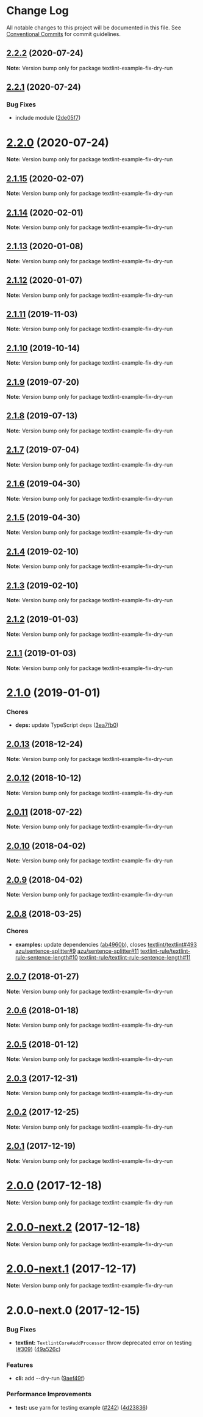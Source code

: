# Change Log

All notable changes to this project will be documented in this file.
See [Conventional Commits](https://conventionalcommits.org) for commit guidelines.

<a name="2.2.2"></a>
## [2.2.2](https://github.com/textlint/textlint/compare/textlint-example-fix-dry-run@2.2.1...textlint-example-fix-dry-run@2.2.2) (2020-07-24)

**Note:** Version bump only for package textlint-example-fix-dry-run





<a name="2.2.1"></a>
## [2.2.1](https://github.com/textlint/textlint/compare/textlint-example-fix-dry-run@2.2.0...textlint-example-fix-dry-run@2.2.1) (2020-07-24)


### Bug Fixes

* include module ([2de05f7](https://github.com/textlint/textlint/commit/2de05f7))





<a name="2.2.0"></a>
# [2.2.0](https://github.com/textlint/textlint/compare/textlint-example-fix-dry-run@2.1.15...textlint-example-fix-dry-run@2.2.0) (2020-07-24)

**Note:** Version bump only for package textlint-example-fix-dry-run





<a name="2.1.15"></a>
## [2.1.15](https://github.com/textlint/textlint/compare/textlint-example-fix-dry-run@2.1.14...textlint-example-fix-dry-run@2.1.15) (2020-02-07)

**Note:** Version bump only for package textlint-example-fix-dry-run





<a name="2.1.14"></a>
## [2.1.14](https://github.com/textlint/textlint/compare/textlint-example-fix-dry-run@2.1.13...textlint-example-fix-dry-run@2.1.14) (2020-02-01)

**Note:** Version bump only for package textlint-example-fix-dry-run





<a name="2.1.13"></a>
## [2.1.13](https://github.com/textlint/textlint/compare/textlint-example-fix-dry-run@2.1.12...textlint-example-fix-dry-run@2.1.13) (2020-01-08)

**Note:** Version bump only for package textlint-example-fix-dry-run





<a name="2.1.12"></a>
## [2.1.12](https://github.com/textlint/textlint/compare/textlint-example-fix-dry-run@2.1.10...textlint-example-fix-dry-run@2.1.12) (2020-01-07)

**Note:** Version bump only for package textlint-example-fix-dry-run





<a name="2.1.11"></a>
## [2.1.11](https://github.com/textlint/textlint/compare/textlint-example-fix-dry-run@2.1.10...textlint-example-fix-dry-run@2.1.11) (2019-11-03)

**Note:** Version bump only for package textlint-example-fix-dry-run





<a name="2.1.10"></a>
## [2.1.10](https://github.com/textlint/textlint/compare/textlint-example-fix-dry-run@2.1.9...textlint-example-fix-dry-run@2.1.10) (2019-10-14)

**Note:** Version bump only for package textlint-example-fix-dry-run





<a name="2.1.9"></a>
## [2.1.9](https://github.com/textlint/textlint/compare/textlint-example-fix-dry-run@2.1.6...textlint-example-fix-dry-run@2.1.9) (2019-07-20)

**Note:** Version bump only for package textlint-example-fix-dry-run





<a name="2.1.8"></a>
## [2.1.8](https://github.com/textlint/textlint/compare/textlint-example-fix-dry-run@2.1.6...textlint-example-fix-dry-run@2.1.8) (2019-07-13)

**Note:** Version bump only for package textlint-example-fix-dry-run





<a name="2.1.7"></a>
## [2.1.7](https://github.com/textlint/textlint/compare/textlint-example-fix-dry-run@2.1.6...textlint-example-fix-dry-run@2.1.7) (2019-07-04)

**Note:** Version bump only for package textlint-example-fix-dry-run





<a name="2.1.6"></a>
## [2.1.6](https://github.com/textlint/textlint/compare/textlint-example-fix-dry-run@2.1.5...textlint-example-fix-dry-run@2.1.6) (2019-04-30)

**Note:** Version bump only for package textlint-example-fix-dry-run





<a name="2.1.5"></a>
## [2.1.5](https://github.com/textlint/textlint/compare/textlint-example-fix-dry-run@2.1.4...textlint-example-fix-dry-run@2.1.5) (2019-04-30)

**Note:** Version bump only for package textlint-example-fix-dry-run





<a name="2.1.4"></a>
## [2.1.4](https://github.com/textlint/textlint/compare/textlint-example-fix-dry-run@2.1.3...textlint-example-fix-dry-run@2.1.4) (2019-02-10)

**Note:** Version bump only for package textlint-example-fix-dry-run





<a name="2.1.3"></a>
## [2.1.3](https://github.com/textlint/textlint/compare/textlint-example-fix-dry-run@2.1.2...textlint-example-fix-dry-run@2.1.3) (2019-02-10)

**Note:** Version bump only for package textlint-example-fix-dry-run





<a name="2.1.2"></a>
## [2.1.2](https://github.com/textlint/textlint/compare/textlint-example-fix-dry-run@2.1.1...textlint-example-fix-dry-run@2.1.2) (2019-01-03)

**Note:** Version bump only for package textlint-example-fix-dry-run





<a name="2.1.1"></a>
## [2.1.1](https://github.com/textlint/textlint/compare/textlint-example-fix-dry-run@2.1.0...textlint-example-fix-dry-run@2.1.1) (2019-01-03)

**Note:** Version bump only for package textlint-example-fix-dry-run





<a name="2.1.0"></a>
# [2.1.0](https://github.com/textlint/textlint/compare/textlint-example-fix-dry-run@2.0.13...textlint-example-fix-dry-run@2.1.0) (2019-01-01)


### Chores

* **deps:** update TypeScript deps ([3ea7fb0](https://github.com/textlint/textlint/commit/3ea7fb0))




<a name="2.0.13"></a>
## [2.0.13](https://github.com/textlint/textlint/compare/textlint-example-fix-dry-run@2.0.11...textlint-example-fix-dry-run@2.0.13) (2018-12-24)




**Note:** Version bump only for package textlint-example-fix-dry-run

<a name="2.0.12"></a>
## [2.0.12](https://github.com/textlint/textlint/compare/textlint-example-fix-dry-run@2.0.11...textlint-example-fix-dry-run@2.0.12) (2018-10-12)




**Note:** Version bump only for package textlint-example-fix-dry-run

<a name="2.0.11"></a>
## [2.0.11](https://github.com/textlint/textlint/compare/textlint-example-fix-dry-run@2.0.10...textlint-example-fix-dry-run@2.0.11) (2018-07-22)




**Note:** Version bump only for package textlint-example-fix-dry-run

<a name="2.0.10"></a>
## [2.0.10](https://github.com/textlint/textlint/compare/textlint-example-fix-dry-run@2.0.9...textlint-example-fix-dry-run@2.0.10) (2018-04-02)




**Note:** Version bump only for package textlint-example-fix-dry-run

<a name="2.0.9"></a>
## [2.0.9](https://github.com/textlint/textlint/compare/textlint-example-fix-dry-run@2.0.8...textlint-example-fix-dry-run@2.0.9) (2018-04-02)




**Note:** Version bump only for package textlint-example-fix-dry-run

<a name="2.0.8"></a>
## [2.0.8](https://github.com/textlint/textlint/compare/textlint-example-fix-dry-run@2.0.7...textlint-example-fix-dry-run@2.0.8) (2018-03-25)


### Chores

* **examples:** update dependencies ([ab4960b](https://github.com/textlint/textlint/commit/ab4960b)), closes [textlint/textlint#493](https://github.com/textlint/textlint/issues/493) [azu/sentence-splitter#9](https://github.com/azu/sentence-splitter/issues/9) [azu/sentence-splitter#11](https://github.com/azu/sentence-splitter/issues/11) [textlint-rule/textlint-rule-sentence-length#10](https://github.com/textlint-rule/textlint-rule-sentence-length/issues/10) [textlint-rule/textlint-rule-sentence-length#11](https://github.com/textlint-rule/textlint-rule-sentence-length/issues/11)




<a name="2.0.7"></a>
## [2.0.7](https://github.com/textlint/textlint/compare/textlint-example-fix-dry-run@2.0.6...textlint-example-fix-dry-run@2.0.7) (2018-01-27)




**Note:** Version bump only for package textlint-example-fix-dry-run

<a name="2.0.6"></a>
## [2.0.6](https://github.com/textlint/textlint/compare/textlint-example-fix-dry-run@2.0.5...textlint-example-fix-dry-run@2.0.6) (2018-01-18)




**Note:** Version bump only for package textlint-example-fix-dry-run

<a name="2.0.5"></a>
## [2.0.5](https://github.com/textlint/textlint/compare/textlint-example-fix-dry-run@2.0.4...textlint-example-fix-dry-run@2.0.5) (2018-01-12)




**Note:** Version bump only for package textlint-example-fix-dry-run

<a name="2.0.3"></a>
## [2.0.3](https://github.com/textlint/textlint/compare/textlint-example-fix-dry-run@2.0.2...textlint-example-fix-dry-run@2.0.3) (2017-12-31)




**Note:** Version bump only for package textlint-example-fix-dry-run

<a name="2.0.2"></a>
## [2.0.2](https://github.com/textlint/textlint/compare/textlint-example-fix-dry-run@2.0.1...textlint-example-fix-dry-run@2.0.2) (2017-12-25)




**Note:** Version bump only for package textlint-example-fix-dry-run

<a name="2.0.1"></a>
## [2.0.1](https://github.com/textlint/textlint/compare/textlint-example-fix-dry-run@2.0.0...textlint-example-fix-dry-run@2.0.1) (2017-12-19)




**Note:** Version bump only for package textlint-example-fix-dry-run

<a name="2.0.0"></a>
# [2.0.0](https://github.com/textlint/textlint/compare/textlint-example-fix-dry-run@2.0.0-next.2...textlint-example-fix-dry-run@2.0.0) (2017-12-18)




**Note:** Version bump only for package textlint-example-fix-dry-run

<a name="2.0.0-next.2"></a>
# [2.0.0-next.2](https://github.com/textlint/textlint/compare/textlint-example-fix-dry-run@2.0.0-next.1...textlint-example-fix-dry-run@2.0.0-next.2) (2017-12-18)




**Note:** Version bump only for package textlint-example-fix-dry-run

<a name="2.0.0-next.1"></a>
# [2.0.0-next.1](https://github.com/textlint/textlint/compare/textlint-example-fix-dry-run@2.0.0-next.0...textlint-example-fix-dry-run@2.0.0-next.1) (2017-12-17)




**Note:** Version bump only for package textlint-example-fix-dry-run

<a name="2.0.0-next.0"></a>
# 2.0.0-next.0 (2017-12-15)


### Bug Fixes

* **textlint:** `TextlintCore#addProcessor` throw deprecated error on testing ([#309](https://github.com/textlint/textlint/issues/309)) ([49a526c](https://github.com/textlint/textlint/commit/49a526c))


### Features

* **cli:** add --dry-run ([9aef49f](https://github.com/textlint/textlint/commit/9aef49f))


### Performance Improvements

* **test:** use yarn for testing example ([#242](https://github.com/textlint/textlint/issues/242)) ([4d23836](https://github.com/textlint/textlint/commit/4d23836))
